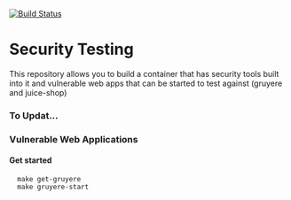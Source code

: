 [![Build Status](https://travis-ci.org/wickett/security-testing-class.svg?branch=master)](https://travis-ci.org/wickett/security-testing-class)
# Security Testing
This repository allows you to build a container that has security tools built into it and vulnerable web apps that can be started to test against (gruyere and juice-shop) 

### To Updat...

### Vulnerable Web Applications


#### Get started

```
  make get-gruyere
  make gruyere-start
```
